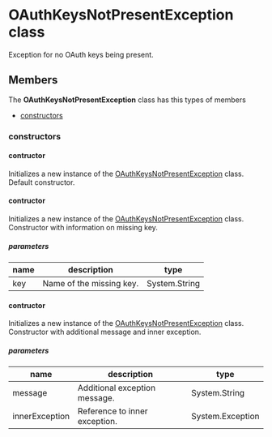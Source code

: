 
# OAuthKeysNotPresentException class

Exception for no OAuth keys being present.

## Members

The **OAuthKeysNotPresentException** class has this types of members

* [constructors](#constructors)

### constructors

#### contructor

Initializes a new instance of the [OAuthKeysNotPresentException](Microsoft_Toolkit_Uwp_Services_Exceptions_OAuthKeysNotPresentException.md) class.            Default constructor.

#### contructor

Initializes a new instance of the [OAuthKeysNotPresentException](Microsoft_Toolkit_Uwp_Services_Exceptions_OAuthKeysNotPresentException.md) class.            Constructor with information on missing key.

##### parameters



| name | description | type |
| --- | --- | --- |
| key | Name of the missing key. | System.String |

#### contructor

Initializes a new instance of the [OAuthKeysNotPresentException](Microsoft_Toolkit_Uwp_Services_Exceptions_OAuthKeysNotPresentException.md) class.            Constructor with additional message and inner exception.

##### parameters



| name | description | type |
| --- | --- | --- |
| message | Additional exception message. | System.String |
| innerException | Reference to inner exception. | System.Exception |
